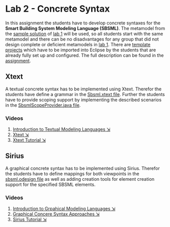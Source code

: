 # Lab 2 - Concrete Syntax
In this assignment the students have to develop concrete syntaxes for the **Smart Building System Modeling Language (SBSML)**. The metamodel from the [sample solution](../lab1/sample_solution) of [lab 1](../lab1) will be used, so all students start with the same metamodel and there can be no disadvantages for any group that did not design complete or deficient metamodels in [lab 1](../lab1). There are [template projects](./template) which have to be imported into Eclipse by the students that are already fully set up and configured. The full description can be found in the [assignment](./assignment.pdf).

## Xtext
A textual concrete syntax has to be implemented using Xtext. Therefor the students have define a grammar in the [Sbsml.xtext file](./template/sbsml.xtext/src/at/ac/tuwien/big/Sbsml.xtext). Further the students have to provide scoping support by implementing the described scenarios in the [SbsmlScopeProvider.java file](./template/sbsml.xtext/src/at/ac/tuwien/big/scoping/SbsmlScopeProvider.java).

### Videos
1. [Introduction to Textual Modeling Languages  ⇲](https://youtu.be/nQVhs818dfs)
2. [Xtext ⇲](https://youtu.be/QkGjnVhZVRg)
3. [Xtext Tutorial ⇲](https://www.youtube.com/watch?v=EKpqPX5tcn0&ab_channel=DominikBork)


## Sirius
A graphical concrete syntax has to be implemented using Sirius. Therefor the students have to define mappings for both viewpoints in the [sbsml.odesign file](./template/sbsml.design/description/sbsml.odesign) as well as adding creation tools for element creation support for the specified SBSML elements.

### Videos
1. [Introduction to Grpahical Modeling Languages ⇲](https://youtu.be/DHyMcpzyFeU)
2. [Graphical Concere Syntax Approaches ⇲](https://youtu.be/Xa6JHqzM6F0)
3. [Sirius Tutorial ⇲](https://www.youtube.com/watch?v=R5fCANLQbhY&ab_channel=DominikBork)